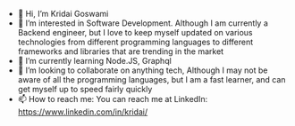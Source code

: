 - 👋 Hi, I’m Kridai Goswami
- 👀 I’m interested in Software Development. Although I am currently a Backend engineer, but I love to keep myself updated on various technologies from different
programming languages to different frameworks and libraries that are trending in the market
- 🌱 I’m currently learning Node.JS, Graphql
- 💞️ I’m looking to collaborate on anything tech, Although I may not be aware of all the programming languages, but I am a fast learner, and can get myself up to speed 
fairly quickly
- 📫 How to reach me: You can reach me at 
LinkedIn: https://www.linkedin.com/in/kridai/

<!---
kridai/kridai is a ✨ special ✨ repository because its `README.md` (this file) appears on your GitHub profile.
You can click the Preview link to take a look at your changes.
--->
